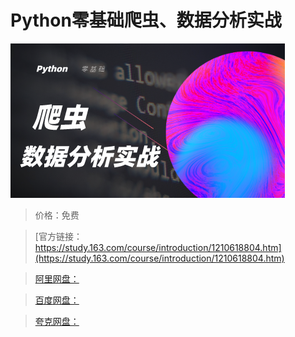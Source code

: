 # Python零基础爬虫、数据分析实战

![img](../../../assets/study163/free/83920f82ba3341f981157ee0e2f7b98d.png)

> 价格：免费

> [官方链接：https://study.163.com/course/introduction/1210618804.htm](https://study.163.com/course/introduction/1210618804.htm)

> [阿里网盘：]()

> [百度网盘：]()

> [夸克网盘：]()
